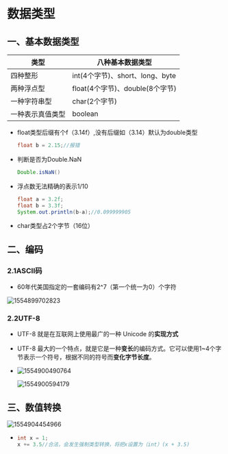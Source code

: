 # 数据类型

## 一、基本数据类型

| 类型             | 八种基本数据类型                |
| ---------------- | ------------------------------- |
| 四种整形         | int(4个字节)、short、long、byte |
| 两种浮点型       | float(4个字节)、double(8个字节) |
| 一种字符串型     | char(2个字节)                   |
| 一种表示真值类型 | boolean                         |

- float类型后缀有个f（3.14f）,没有后缀如（3.14）默认为double类型

  ```java
  float b = 2.15;//报错
  ```

- 判断是否为Double.NaN

  ```java
  Double.isNaN()
  ```

- 浮点数无法精确的表示1/10

  ```java
  float a = 3.2f;
  float b = 3.3f;
  System.out.println(b-a);//0.099999905
  ```

- char类型占2个字节（16位）

## 二、编码

### 2.1ASCII码

- 60年代美国指定的一套编码有2^7（第一个统一为0）个字符

![1554899702823](http://ww3.sinaimg.cn/large/006tNc79ly1g4zli02yd5j30jp07p3yk.jpg)

### 2.2UTF-8

- UTF-8 就是在互联网上使用最广的一种 Unicode 的**实现方式**

- UTF-8 最大的一个特点，就是它是一种**变长**的编码方式。它可以使用1~4个字节表示一个符号，根据不同的符号而**变化字节长度**。 

- ![1554900490764](http://ww1.sinaimg.cn/large/006tNc79ly1g4zli0ptyxj30yo0feq5o.jpg)

  ![1554900594179](http://ww1.sinaimg.cn/large/006tNc79ly1g4zli19x0gj30xx0a541g.jpg)

  

## 三、数值转换

![1554904454966](http://ww4.sinaimg.cn/large/006tNc79ly1g4zlhznj41j30rg090wfj.jpg)

- ```java
  int x = 1;
  x += 3.5//合法，会发生强制类型转换，将把x设置为（int）(x + 3.5)
  ```

  

